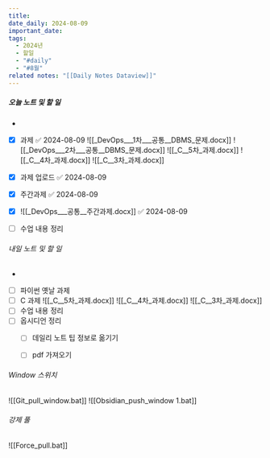 ```yaml
---
title: 
date_daily: 2024-08-09
important_date: 
tags:
  - 2024년
  - 할일
  - "#daily"
  - "#8월"
related notes: "[[Daily Notes Dataview]]"
---
```

##### 오늘 노트 및 할 일 
- 
- [x] 과제 ✅ 2024-08-09
![[_DevOps___1차___공통__DBMS_문제.docx]]
![[_DevOps___2차___공통__DBMS_문제.docx]]
![[_C__5차_과제.docx]]
![[_C__4차_과제.docx]]
![[_C__3차_과제.docx]]
- [x] 과제 업로드 ✅ 2024-08-09
- [x] 주간과제 ✅ 2024-08-09
- [x] ![[_DevOps___공통__주간과제.docx]] ✅ 2024-08-09
- [ ]  수업 내용 정리




###### 내일 노트 및 할 일
- 
- [ ] 파이썬 옛날 과제
- [ ] C 과제
![[_C__5차_과제.docx]]
![[_C__4차_과제.docx]]
![[_C__3차_과제.docx]]
- [ ]  수업 내용 정리
- [ ] 옵시디언 정리
	- [ ] 데일리 노트 팁 정보로 옮기기 
	- [ ] pdf 가져오기



######  Window 스위치
![[Git_pull_window.bat]]
![[Obsidian_push_window 1.bat]]



###### 강제 풀
![[Force_pull.bat]]